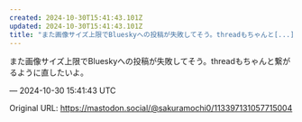 ```yaml
---
created: 2024-10-30T15:41:43.101Z
updated: 2024-10-30T15:41:43.101Z
title: "また画像サイズ上限でBlueskyへの投稿が失敗してそう。threadもちゃんと[...]"
---
```


<p>また画像サイズ上限でBlueskyへの投稿が失敗してそう。threadもちゃんと繋がるように直したいよ。</p>

&mdash; 2024-10-30 15:41:43 UTC

Original URL: https://mastodon.social/@sakuramochi0/113397131057715004
